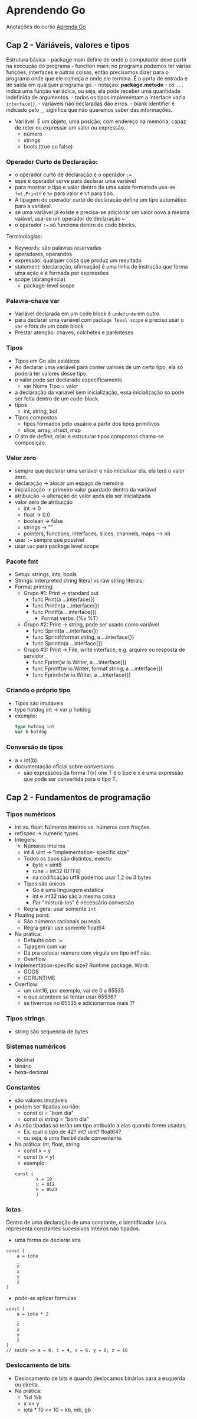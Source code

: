 # Aprendendo Go
Anotações do curso [Aprenda Go](https://www.youtube.com/playlist?list=PLCKpcjBB_VlBsxJ9IseNxFllf-UFEXOdg)

## Cap 2 - Variáveis, valores e tipos
Estrutura básica
    - package main define de onde o computador deve partir na execução do programa
    - function main: no programa podemos ter várias funções, interfaces e outras coisas, então precisamos dizer para o programa onde que ele começa e onde ele termina. É a porta de entrada e de saída em qualquer programa go.
    - notação: **package.método**
    - os `...` indica uma função variádica, ou seja, ela pode receber uma quantidade indefinida de argumentos.
    - todos os tipos implementam a interface vazia `interface{}`.
    - variáveis não declaradas dão erros.
    - blank identifier é indicado pelo `_`, significa que não queremos saber das informações.

- Variável: É um objeto, uma posição, com endereço na memória, capaz de reter ou expressar um valor ou expressão.
    - número
    - strings
    - bools (true ou false)


### Operador Curto de Declaração:    
- o operador curto de declaração é o operador `:=`
- esse é operador serve para declarar uma variável
- para mostrar o tipo e valor dentro de uma saída formatada usa-se
`fmt.Printf` e `%v` para valor e `%T` para tipo.
- A tipagem do operador curto de declaração define um tipo automático para a variável.
- se uma variável já existe e precisa-se adicionar um valor novo a mesma vaiável, usa-se um operador de declaração `= `
- o operador `:=` só funciona dentro de code blocks.

Terminologias:
- Keywords: são palavras reservadas
- operadores, operandos
- expressão: qualquer coisa que produz um resultado
- statement: (declaração, afirmação) é uma linha de instrução que forma uma ação e é formada por expressões
- scope (abrangência)
    - package-level scope
### Palavra-chave var
- Variável declarada em um code block é `undefinde` em outro
- para declarar uma variável com `package level scope` é preciso usar o `var` e fora de um code block
- Prestar atenção: chaves, colchetes e parênteses

### Tipos
- Tipos em Go são estáticos
- Ao declarar uma variável para conter valroes de um certo tipo, ela só poderá ter valores desse tipo.
- o valor pode ser declarado especificamente
    - var Nome Tipo = valor
- a declaração da variavel sem inicialização, essa inicialização so pode ser feita dentro de um code-block.
- tipos
    - int, string, bol
- Tipos compostos
    - tipos formados pelo usuário a partir dos tipos primitivos
    - slice, array, struct, map
- O ato de definir, criar e estruturar tipos compostos chama-se composição.

### Valor zero
- sempre que declarar uma variável e não inicializar ela, ela terá o valor zero.
- declaração -> alocar um espaço de memória
- inicialização -> primeiro valor guardado dentro da variável
- atribuição -> alteração do valor após ela ser inicializada
- valor zero de atribuição
    - int -> 0
    - float -> 0.0
    - boolean -> false
    - strings -> ""
    - pointers, functions, interfaces, slices, channels, maps --> nil
- usar `:=` sempre que possível
- usar `var` para package level scope


### Pacote fmt
- Setup: strings, ints, bools
- Strings: interpreted string literal vs raw string literals.
- Format printing:
    - Grupo #1: Print -> standard out
        - func Print(a ...interface{})
        - func Println(a ...interface{})
        - func Printf(a ...interface{})
            - Format verbs. (%v %T)
    - Grupo #2: Print -> string, pode ser usado como variável
        - func Sprint(a ...interface{})
        - func Sprintf(format string, a ...interface{})
        - func Sprintln(a ...interface{})
    - Grupo #3: Print -> File, write interface, e.g. arquivo ou resposta de servidor
        - func Fprint(w io.Writer, a ...interface{})
        - func Fprintf(w io.Writer, format string, a ...interface{})
        - func Fprintln(w io.Writer, a ...interface{})

### Criando o próprio tipo
- Tipos são imutáveis
- type hotdog int -> var p hotdog
- exemplo:
    ```go
    type hotdog int
    var b hotdog
    ```
### Conversão de tipos
- a = int(b)
- documentação oficial sobre conversions
    - são expressões da forma T(x) one T é o tipo e x é uma expressão que pode ser convertida para o tipo T.

## Cap 2 - Fundamentos de programação
### Tipos numéricos

- int vs. float: Números inteiros vs. números com frações
- ref/spec -> numeric types
- Integers:
    - Números inteiros
    - int & uint -> "implementation- specific size"
    - Todos os tipos são distintos, execto:
        - byte = uint8
        - rune = int32 (UTF8)
        - na codificação utf8 podemos usar 1,2 ou 3 bytes
    - Tipos são únicos
        - Go é uma linguagem estática
        - int e int32 não são a mesma coisa
        - Par "misturá-los" é necessário conversão
    - Regra gera: usar somente `int`
- Floating point:
    - São números racionais ou reais
    - Regra geral: use somente float64
- Na prática:
    - Defaults com :=
    - Tipagem com var
    - Dá pra colocar número com virgula em tipo int? não.
    - Overflow
- implementation-specific size? Runtime package. Word.
    - GOOS
    - GORUNTIME
- Overflow:
    - um uint16, por exemplo, vai de 0 a 65535
    - o que acontece se tentar usar 65536?
    - se tivermos no 65535 e adicionarmos mais 1?

### Tipos strings
- string são sequencia de bytes

### Sistemas numéricos
- decimal
- binário
- hexa-decimal
### Constantes
- são valores imutáveis
- podem ser tipadas ou não:
    - const oi = "bom dia"
    - const oi string = "bom dia"
- As não tipadas só terão um tipo atribuido a elas quando forem usadas;
    - Ex. qual o tipo de 42? int? uint? float64?
    - ou seja, é uma flexibilidade conveniente.
- Na prática: int, float, string
    - const x = y
    - const (x = y)
    - exemplo: 
    ```
    const ( 
            x = 10
            u = 012
            k = 0b23
            )
    ```

### Iotas
Dentro de uma declaração de uma constante, o identificador `iota` representa constantes sucessivos inteiros não tipados.
- uma forma de declarar iota
```
const (
	a = iota
	_
	c
	x
	y
	z
)
```
- pode-se aplicar formulas
```
const (
	a = iota * 2
	_
	c
	x
	y
	z
)
// saida => a = 0, c = 4, x = 6. y = 8, z = 10
```

### Deslocamento de bits
- Deslocamento de bits é quando deslocamos binários para a esquerda ou direita.
- Na prática:
    - %d %b
    - x << y
    - iota * 10 << 10 = kb, mb, gb
